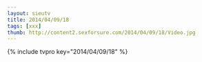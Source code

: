 ```yaml
--- 
layout: sieutv
title: 2014/04/09/18
tags: [xxx]
thumb: http://content2.sexforsure.com/2014/04/09/18/Video.jpg
---
```

{% include tvpro key="2014/04/09/18" %} 
